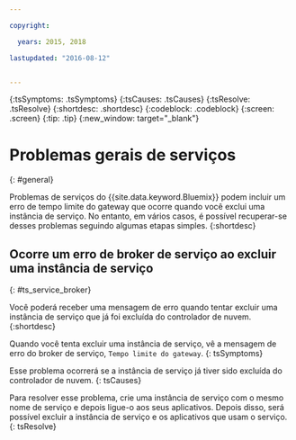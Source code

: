 ```yaml
---

copyright:

  years: 2015, 2018

lastupdated: "2016-08-12"


---
```


{:tsSymptoms: .tsSymptoms}
{:tsCauses: .tsCauses}
{:tsResolve: .tsResolve}
{:shortdesc: .shortdesc}
{:codeblock: .codeblock}
{:screen: .screen}
{:tip: .tip}
{:new_window: target="_blank"}


# Problemas gerais de serviços
{: #general}

Problemas de serviços do {{site.data.keyword.Bluemix}}
podem incluir um erro de tempo limite do gateway que ocorre quando você
exclui uma instância de serviço. No entanto, em vários casos, é possível recuperar-se desses
problemas seguindo algumas etapas simples.
{:shortdesc}

## Ocorre um erro de broker de serviço ao excluir uma instância de serviço
{: #ts_service_broker}

Você poderá receber uma mensagem de erro quando tentar excluir
uma instância de serviço que já foi excluída do controlador de nuvem.
{:shortdesc}


Quando você tenta excluir uma instância de serviço, vê a mensagem de erro do broker de serviço, `Tempo limite do gateway`.
{: tsSymptoms}


Esse problema ocorrerá se
    a instância de serviço já tiver sido excluída do
controlador de nuvem.
{: tsCauses}


Para
    resolver esse problema, crie uma instância de serviço com o mesmo
nome de serviço e depois ligue-o aos seus aplicativos. Depois disso,
será possível excluir a instância de serviço e os aplicativos que usam
    o serviço.   
{: tsResolve}
